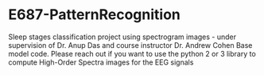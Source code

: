 # E687-PatternRecognition
Sleep stages classification project using spectrogram images - under supervision of Dr. Anup Das and course instructor Dr. Andrew Cohen
Base model code. Please reach out if you want to use the python 2 or 3 library to compute High-Order Spectra images for the EEG signals
